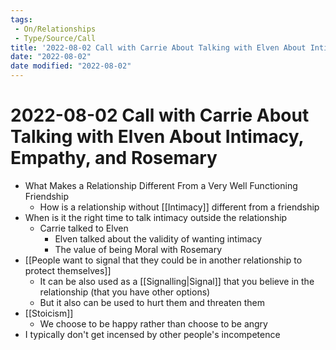 ```yaml
---
tags:
 - On/Relationships
 - Type/Source/Call
title: '2022-08-02 Call with Carrie About Talking with Elven About Intimacy, Empathy, and Rosemary'
date: "2022-08-02"
date modified: "2022-08-02"
---
```


# 2022-08-02 Call with Carrie About Talking with Elven About Intimacy, Empathy, and Rosemary
- What Makes a Relationship Different From a Very Well Functioning Friendship
	- How is a relationship without [[Intimacy]] different from a friendship
- When is it the right time to talk intimacy outside the relationship
	- Carrie talked to Elven
		- Elven talked about the validity of wanting intimacy
		- The value of being Moral with Rosemary
- [[People want to signal that they could be in another relationship to protect themselves]]
	- It can be also used as a [[Signalling|Signal]] that you believe in the relationship (that you have other options)
	- But it also can be used to hurt them and threaten them
- [[Stoicism]]
	- We choose to be happy rather than choose to be angry
- I typically don't get incensed by other people's incompetence
